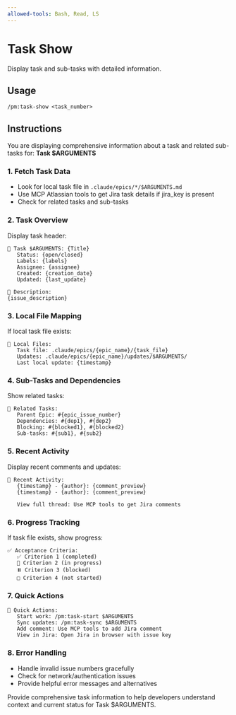 ```yaml
---
allowed-tools: Bash, Read, LS
---
```


# Task Show

Display task and sub-tasks with detailed information.

## Usage
```
/pm:task-show <task_number>
```

## Instructions

You are displaying comprehensive information about a task and related sub-tasks for: **Task $ARGUMENTS**

### 1. Fetch Task Data
- Look for local task file in `.claude/epics/*/$ARGUMENTS.md`
- Use MCP Atlassian tools to get Jira task details if jira_key is present
- Check for related tasks and sub-tasks

### 2. Task Overview
Display task header:
```
🎫 Task $ARGUMENTS: {Title}
   Status: {open/closed}
   Labels: {labels}
   Assignee: {assignee}
   Created: {creation_date}
   Updated: {last_update}
   
📝 Description:
{issue_description}
```

### 3. Local File Mapping
If local task file exists:
```
📁 Local Files:
   Task file: .claude/epics/{epic_name}/{task_file}
   Updates: .claude/epics/{epic_name}/updates/$ARGUMENTS/
   Last local update: {timestamp}
```

### 4. Sub-Tasks and Dependencies
Show related tasks:
```
🔗 Related Tasks:
   Parent Epic: #{epic_issue_number}
   Dependencies: #{dep1}, #{dep2}
   Blocking: #{blocked1}, #{blocked2}
   Sub-tasks: #{sub1}, #{sub2}
```

### 5. Recent Activity
Display recent comments and updates:
```
💬 Recent Activity:
   {timestamp} - {author}: {comment_preview}
   {timestamp} - {author}: {comment_preview}
   
   View full thread: Use MCP tools to get Jira comments
```

### 6. Progress Tracking
If task file exists, show progress:
```
✅ Acceptance Criteria:
   ✅ Criterion 1 (completed)
   🔄 Criterion 2 (in progress)
   ⏸️ Criterion 3 (blocked)
   □ Criterion 4 (not started)
```

### 7. Quick Actions
```
🚀 Quick Actions:
   Start work: /pm:task-start $ARGUMENTS
   Sync updates: /pm:task-sync $ARGUMENTS
   Add comment: Use MCP tools to add Jira comment
   View in Jira: Open Jira in browser with issue key
```

### 8. Error Handling
- Handle invalid issue numbers gracefully
- Check for network/authentication issues
- Provide helpful error messages and alternatives

Provide comprehensive task information to help developers understand context and current status for Task $ARGUMENTS.
